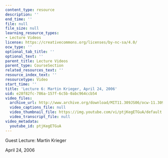 ```yaml
---
content_type: resource
description: ''
end_time: ''
file: null
file_size: null
learning_resource_types:
- Lecture Videos
license: https://creativecommons.org/licenses/by-nc-sa/4.0/
ocw_type: ''
optional_tab_title: ''
optional_text: ''
parent_title: Lecture Videos
parent_type: CourseSection
related_resources_text: ''
resource_index_text: ''
resourcetype: Video
start_time: ''
title: 'Lecture 6: Martin Krieger, April 24, 2006'
uid: e28f82fc-786a-157f-6c5b-0abc964ccb54
video_files:
  archive_url: http://www.archive.org/download/MIT11.309JS06/ocw-11.309j-24apr2006-220k.mp4
  video_captions_file: null
  video_thumbnail_file: https://img.youtube.com/vi/ptjKegETGuA/default.jpg
  video_transcript_file: null
video_metadata:
  youtube_id: ptjKegETGuA
---
```


Guest Lecture: Martin Krieger

April 24, 2006


